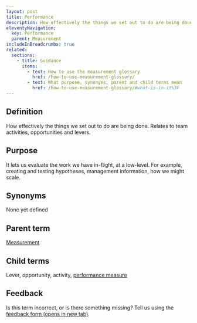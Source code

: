 ```yaml
---
layout: post
title: Performance
description: How effectively the things we set out to do are being done. Relates to team activities, opportunities and levers.
eleventyNavigation:
  key: Performance
  parent: Measurement
includeInBreadcrumbs: true
related:
  sections:
    - title: Guidance
      items:
        - text: How to use the measurement glossary
          href: /how-to-use-measurement-glossary/
        - text: What purpose, synonyms, parent and child terms mean
          href: /how-to-use-measurement-glossary/#what-is-in-it%3F
---
```


## Definition

How effectively the things we set out to do are being done. Relates to team activities, opportunities and levers.

## Purpose

It lets us evaluate the work we have in-flight, at a low-level. For example, creating and testing hypotheses, management information, how we might scale.

## Synonyms

None yet defined

## Parent term

[Measurement](/a-to-z/measurement)

## Child terms

Lever, opportunity, activity, [performance measure](/a-to-z/performance-measure)

## Feedback

Is this term incorrect, or is there something missing? Tell us using the <a href=" https://forms.office.com/Pages/ResponsePage.aspx?id=DpxP-knna0i8NIr6EGM3VnGGqao7aCRJpUj9ujjADTdUM1JPNkEwRUdJUVpLQjhCMVZVQklDRDVHRC4u" target="_blank">feedback form (opens in new tab)</a>.
